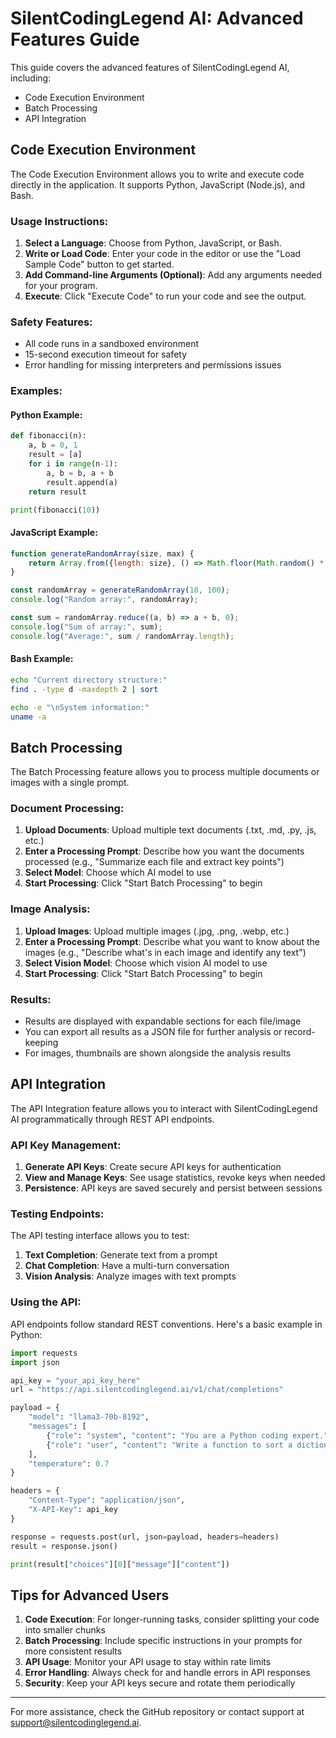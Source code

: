 # SilentCodingLegend AI: Advanced Features Guide

This guide covers the advanced features of SilentCodingLegend AI, including:
- Code Execution Environment
- Batch Processing
- API Integration

## Code Execution Environment

The Code Execution Environment allows you to write and execute code directly in the application. It supports Python, JavaScript (Node.js), and Bash.

### Usage Instructions:

1. **Select a Language**: Choose from Python, JavaScript, or Bash.
2. **Write or Load Code**: Enter your code in the editor or use the "Load Sample Code" button to get started.
3. **Add Command-line Arguments (Optional)**: Add any arguments needed for your program.
4. **Execute**: Click "Execute Code" to run your code and see the output.

### Safety Features:

- All code runs in a sandboxed environment
- 15-second execution timeout for safety
- Error handling for missing interpreters and permissions issues

### Examples:

#### Python Example:
```python
def fibonacci(n):
    a, b = 0, 1
    result = [a]
    for i in range(n-1):
        a, b = b, a + b
        result.append(a)
    return result

print(fibonacci(10))
```

#### JavaScript Example:
```javascript
function generateRandomArray(size, max) {
    return Array.from({length: size}, () => Math.floor(Math.random() * max));
}

const randomArray = generateRandomArray(10, 100);
console.log("Random array:", randomArray);

const sum = randomArray.reduce((a, b) => a + b, 0);
console.log("Sum of array:", sum);
console.log("Average:", sum / randomArray.length);
```

#### Bash Example:
```bash
echo "Current directory structure:"
find . -type d -maxdepth 2 | sort

echo -e "\nSystem information:"
uname -a
```

## Batch Processing

The Batch Processing feature allows you to process multiple documents or images with a single prompt.

### Document Processing:

1. **Upload Documents**: Upload multiple text documents (.txt, .md, .py, .js, etc.)
2. **Enter a Processing Prompt**: Describe how you want the documents processed (e.g., "Summarize each file and extract key points")
3. **Select Model**: Choose which AI model to use
4. **Start Processing**: Click "Start Batch Processing" to begin

### Image Analysis:

1. **Upload Images**: Upload multiple images (.jpg, .png, .webp, etc.)
2. **Enter a Processing Prompt**: Describe what you want to know about the images (e.g., "Describe what's in each image and identify any text")
3. **Select Vision Model**: Choose which vision AI model to use
4. **Start Processing**: Click "Start Batch Processing" to begin

### Results:

- Results are displayed with expandable sections for each file/image
- You can export all results as a JSON file for further analysis or record-keeping
- For images, thumbnails are shown alongside the analysis results

## API Integration

The API Integration feature allows you to interact with SilentCodingLegend AI programmatically through REST API endpoints.

### API Key Management:

1. **Generate API Keys**: Create secure API keys for authentication
2. **View and Manage Keys**: See usage statistics, revoke keys when needed
3. **Persistence**: API keys are saved securely and persist between sessions

### Testing Endpoints:

The API testing interface allows you to test:

1. **Text Completion**: Generate text from a prompt
2. **Chat Completion**: Have a multi-turn conversation
3. **Vision Analysis**: Analyze images with text prompts

### Using the API:

API endpoints follow standard REST conventions. Here's a basic example in Python:

```python
import requests
import json

api_key = "your_api_key_here"
url = "https://api.silentcodinglegend.ai/v1/chat/completions"

payload = {
    "model": "llama3-70b-8192",
    "messages": [
        {"role": "system", "content": "You are a Python coding expert."},
        {"role": "user", "content": "Write a function to sort a dictionary by values."}
    ],
    "temperature": 0.7
}

headers = {
    "Content-Type": "application/json",
    "X-API-Key": api_key
}

response = requests.post(url, json=payload, headers=headers)
result = response.json()

print(result["choices"][0]["message"]["content"])
```

## Tips for Advanced Users

1. **Code Execution**: For longer-running tasks, consider splitting your code into smaller chunks
2. **Batch Processing**: Include specific instructions in your prompts for more consistent results
3. **API Usage**: Monitor your API usage to stay within rate limits
4. **Error Handling**: Always check for and handle errors in API responses
5. **Security**: Keep your API keys secure and rotate them periodically

---

For more assistance, check the GitHub repository or contact support at support@silentcodinglegend.ai.
